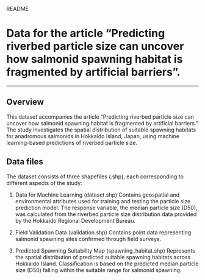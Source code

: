 README


# Data for the article “Predicting riverbed particle size can uncover how salmonid spawning habitat is fragmented by artificial barriers”.
---


## Overview

This dataset accompanies the article “Predicting riverbed particle size can uncover how salmonid spawning habitat is fragmented by artificial barriers.” The study investigates the spatial distribution of suitable spawning habitats for anadromous salmonids in Hokkaido Island, Japan, using machine learning-based predictions of riverbed particle size. 


## Data files

The dataset consists of three shapefiles (.shp), each corresponding to different aspects of the study:

1. Data for Machine Learning (dataset.shp)
 Contains geospatial and environmental attributes used for training and testing the particle size prediction model.
 The response variable, the median particle size (D50), was calculated from the riverbed particle size distribution data provided by the Hokkaido Regional Development Bureau.

2. Field Validation Data (validation.shp)
 Contains point data representing salmonid spawning sites confirmed through field surveys.

3. Predicted Spawning Suitability Map (spawning_habitat.shp)
 Represents the spatial distribution of predicted suitable spawning habitats across Hokkaido Island.
 Classification is based on the predicted median particle size (D50) falling within the suitable range for salmonid spawning.

